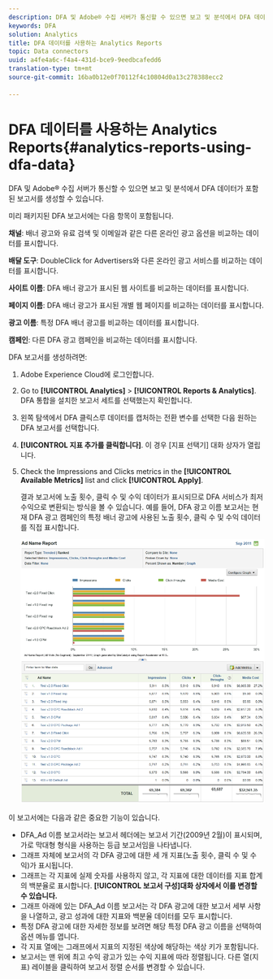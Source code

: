 ```yaml
---
description: DFA 및 Adobe® 수집 서버가 통신할 수 있으면 보고 및 분석에서 DFA 데이터가 포함된 보고서를 생성할 수 있습니다.
keywords: DFA
solution: Analytics
title: DFA 데이터를 사용하는 Analytics Reports
topic: Data connectors
uuid: a4fe4a6c-f4a4-431d-bce9-9eedbcafedd6
translation-type: tm+mt
source-git-commit: 16ba0b12e0f70112f4c10804d0a13c278388ecc2

---
```



# DFA 데이터를 사용하는 Analytics Reports{#analytics-reports-using-dfa-data}

DFA 및 Adobe® 수집 서버가 통신할 수 있으면 보고 및 분석에서 DFA 데이터가 포함된 보고서를 생성할 수 있습니다.

미리 패키지된 DFA 보고서에는 다음 항목이 포함됩니다.

**채널**: 배너 광고와 유료 검색 및 이메일과 같은 다른 온라인 광고 옵션을 비교하는 데이터를 표시합니다.

**배달 도구**: DoubleClick for Advertisers와 다른 온라인 광고 서비스를 비교하는 데이터를 표시합니다.

**사이트 이름**: DFA 배너 광고가 표시된 웹 사이트를 비교하는 데이터를 표시합니다.

**페이지 이름**: DFA 배너 광고가 표시된 개별 웹 페이지를 비교하는 데이터를 표시합니다.

**광고 이름**: 특정 DFA 배너 광고를 비교하는 데이터를 표시합니다.

**캠페인**: 다른 DFA 광고 캠페인을 비교하는 데이터를 표시합니다.

DFA 보고서를 생성하려면:

1. Adobe Experience Cloud에 로그인합니다.
1. Go to **[!UICONTROL Analytics]** &gt; **[!UICONTROL Reports &amp; Analytics]**. DFA 통합을 설치한 보고서 세트를 선택했는지 확인합니다.

1. 왼쪽 탐색에서 DFA 클릭스루 데이터를 캡처하는 전환 변수를 선택한 다음 원하는 DFA 보고서를 선택합니다.
1. **[!UICONTROL 지표 추가를 클릭합니다]**. 이 경우 [지표 선택기] 대화 상자가 열립니다.
1. Check the Impressions and Clicks metrics in the **[!UICONTROL Available Metrics]** list and click **[!UICONTROL Apply]**.

   결과 보고서에 노출 횟수, 클릭 수 및 수익 데이터가 표시되므로 DFA 서비스가 최저 수익으로 변환되는 방식을 볼 수 있습니다.
예를 들어, DFA 광고 이름 보고서는 현재 DFA 광고 캠페인의 특정 배너 광고에 사용된 노출 횟수, 클릭 수 및 수익 데이터를 직접 표시합니다.

   ![](assets/DFA_ad_name_report-sc15.png)

이 보고서에는 다음과 같은 중요한 기능이 있습니다.

* DFA_Ad 이름 보고서라는 보고서 헤더에는 보고서 기간(2009년 2월)이 표시되며, 가로 막대형 형식을 사용하는 등급 보고서임을 나타냅니다.
* 그래프 자체에 보고서의 각 DFA 광고에 대한 세 개 지표(노출 횟수, 클릭 수 및 수익)가 표시됩니다.
* 그래프는 각 지표에 실제 숫자를 사용하지 않고, 각 지표에 대한 데이터를 지표 합계의 백분율로 표시합니다. **[!UICONTROL 보고서 구성]대화 상자에서 이를 변경할 수 있습니다.**
* 그래프 아래에 있는 DFA_Ad 이름 보고서는 각 DFA 광고에 대한 보고서 세부 사항을 나열하고, 광고 성과에 대한 지표와 백분율 데이터를 모두 표시합니다.
* 특정 DFA 광고에 대한 자세한 정보를 보려면 해당 특정 DFA 광고 이름을 선택하여 옵션 메뉴를 엽니다.
* 각 지표 열에는 그래프에서 지표의 지정된 색상에 해당하는 색상 키가 포함됩니다.
* 보고서는 맨 위에 최고 수익 광고가 있는 수익 지표에 따라 정렬됩니다. 다른 열(지표) 레이블을 클릭하여 보고서 정렬 순서를 변경할 수 있습니다.
